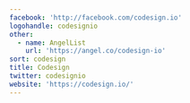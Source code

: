 ```yaml
---
facebook: 'http://facebook.com/codesign.io'
logohandle: codesignio
other:
  - name: AngelList
    url: 'https://angel.co/codesign-io'
sort: codesign
title: Codesign
twitter: codesignio
website: 'https://codesign.io/'
---
```

